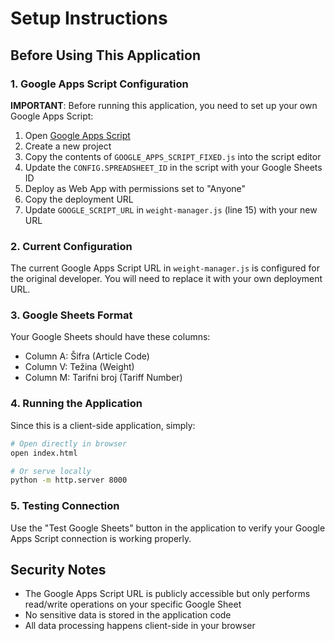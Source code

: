 # Setup Instructions

## Before Using This Application

### 1. Google Apps Script Configuration

**IMPORTANT**: Before running this application, you need to set up your own Google Apps Script:

1. Open [Google Apps Script](https://script.google.com/)
2. Create a new project
3. Copy the contents of `GOOGLE_APPS_SCRIPT_FIXED.js` into the script editor
4. Update the `CONFIG.SPREADSHEET_ID` in the script with your Google Sheets ID
5. Deploy as Web App with permissions set to "Anyone"
6. Copy the deployment URL
7. Update `GOOGLE_SCRIPT_URL` in `weight-manager.js` (line 15) with your new URL

### 2. Current Configuration

The current Google Apps Script URL in `weight-manager.js` is configured for the original developer. You will need to replace it with your own deployment URL.

### 3. Google Sheets Format

Your Google Sheets should have these columns:
- Column A: Šifra (Article Code)  
- Column V: Težina (Weight)
- Column M: Tarifni broj (Tariff Number)

### 4. Running the Application

Since this is a client-side application, simply:
```bash
# Open directly in browser
open index.html

# Or serve locally  
python -m http.server 8000
```

### 5. Testing Connection

Use the "Test Google Sheets" button in the application to verify your Google Apps Script connection is working properly.

## Security Notes

- The Google Apps Script URL is publicly accessible but only performs read/write operations on your specific Google Sheet
- No sensitive data is stored in the application code
- All data processing happens client-side in your browser